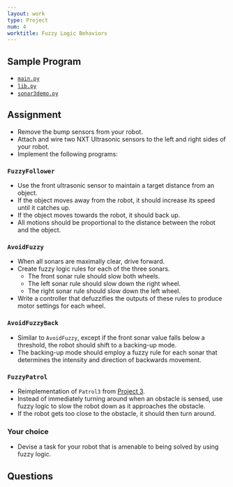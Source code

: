 ```yaml
---
layout: work
type: Project
num: 4
worktitle: Fuzzy Logic Behaviors
---
```


## Sample Program

* [`main.py`]({{site.baseurl}}/assets/programs/fuzzy/main.py)
* [`lib.py`]({{site.baseurl}}/assets/programs/fuzzy/lib.py)
* [`sonar3demo.py`]({{site.baseurl}}/assets/programs/fuzzy/sonar3demo.py)



## Assignment

* Remove the bump sensors from your robot.
* Attach and wire two NXT Ultrasonic sensors to the left and right 
  sides of your robot.
* Implement the following programs: 

### `FuzzyFollower`
* Use the front ultrasonic sensor to maintain a target distance
  from an object. 
* If the object moves away from the robot, it should increase its speed until it catches up. 
* If the object moves towards the robot, it should back up. 
* All motions should be proportional to the distance between the robot and the object.

### `AvoidFuzzy`
* When all sonars are maximally clear, drive forward.
* Create fuzzy logic rules for each of the three sonars.
  * The front sonar rule should slow both wheels.
  * The left sonar rule should slow down the right wheel.
  * The right sonar rule should slow down the left wheel.
* Write a controller that defuzzifies the outputs of these rules
  to produce motor settings for each wheel.
  
### `AvoidFuzzyBack`
* Similar to `AvoidFuzzy`, except if the front sonar value 
  falls below a threshold, the robot should shift to a backing-up mode.
* The backing-up mode should employ a fuzzy rule for each sonar that
  determines the intensity and direction of backwards movement.
  
### `FuzzyPatrol`
* Reimplementation of `Patrol3` from [Project 3]({{site.baseurl}}/projects/modes.html).
* Instead of immediately turning around when an obstacle is sensed,
  use fuzzy logic to slow the robot down as it approaches the obstacle.
* If the robot gets too close to the obstacle, it should then turn around.

### Your choice
* Devise a task for your robot that is amenable to being solved by using fuzzy logic.


## Questions


